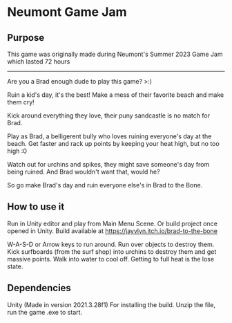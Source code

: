 # Neumont Game Jam

## Purpose
This game was originally made during Neumont's Summer 2023 Game Jam which lasted 72 hours
______________________________________________________
Are you a Brad enough dude to play this game? >:)

Ruin a kid's day, it's the best! Make a mess of their favorite beach and make them cry!

Kick around everything they love, their puny sandcastle is no match for Brad.

Play as Brad, a belligerent bully who loves ruining everyone's day at the beach. Get faster and rack up points by keeping your heat high, but no too high :0

Watch out for urchins and spikes, they might save someone's day from being ruined. And Brad wouldn't want that, would he?

So go make Brad's day and ruin everyone else's in Brad to the Bone.

## How to use it
Run in Unity editor and play from Main Menu Scene. Or build project once opened in Unity. Build available at https://jayvlyn.itch.io/brad-to-the-bone

W-A-S-D or Arrow keys to run around.
Run over objects to destroy them.
Kick surfboards (from the surf shop) into urchins to destroy them and get massive points.
Walk into water to cool off. Getting to full heat is the lose state.

## Dependencies
Unity (Made in version 2021.3.28f1)
For installing the build. Unzip the file, run the game .exe to start.
